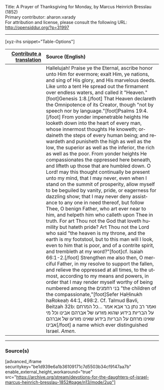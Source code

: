 <html>
<head></head>
<body>
Title: A Prayer of Thanksgiving for Monday, by Marcus Heinrich Bresslau (1852)<br />
Primary contributor: aharon.varady<br />
For attribution and license, please consult the following URL: <a href="http://opensiddur.org/?p=31997">http://opensiddur.org/?p=31997</a>
<p />
<hr />

[xyz-ihs snippet="Table-Options"]<table style="margin-left: auto; margin-right: auto;" class="draggable">
<thead><tr><th id="x" style="text-align: right;"><a href="/contributing/upload/">Contribute a translation</a></th><th style="text-align: left;">Source (English)</th></tr></thead>
<tbody>
<tr><td style="vertical-align:top;" width="25%">
<div class="liturgy" lang="he">

</span></div></td>
 
<td style="vertical-align:top;">
<div class="english" lang="en">
Hallelujah! Praise ye the Eternal, ascribe honor unto Him for evermore; exalt Him, ye nations, and sing of His glory, and His marvelous deeds. Like unto a tent He spread out the firmament over endless waters, and called it "Heaven."[foot]Genesis 1:8.[/foot] That Heaven declareth the Omnipotence of its Creator, though "not by speech nor by language."[foot]Psalms 19:4.[/foot] From yonder impenetrable heights He looketh down into the heart of every man, whose innermost thoughts He knoweth; ordaineth the steps of every human being; and rewardeth and punisheth the high as well as the low, the superior as well as the inferior, the rich as well as the poor. From yonder heights He compassionates the oppressed here beneath, and lifteth up those that are humbled down. O Lord! may this thought continually be present unto my mind, that I may never, even when I stand on the summit of prosperity, allow myself to be beguiled by vanity, pride, or eagerness for dazzling show; that I may never deny assistance to any one in need thereof, but follow Thee, O benign Father, who art ever near to him, and helpeth him who calleth upon Thee in truth. For art Thou not the God that loveth humility but hateth pride? Art Thou not the Lord who said "the heaven is my throne, and the earth is my footstool, but to this man will I look, even to him that is poor, and of a contrite spirit, and trembleth at my word?"[foot]cf. Isaiah 66:1-2.[/foot] Strengthen me also then, O merciful Father, in my resolve to support the fallen, and relieve the oppressed at all times, to the utmost, according to my means and powers, in order that I may render myself worthy of being numbered among the <span class="hebrew" lang="he">בני רחמנים</span> "the children of the compassionate,"[foot]Sefer HaḤinukh haRokeaḥ 44:1, 498:2. Cf. Talmud Bavli, Beitzah 32b: ואמר רב נתן בר אבא אמר …כל המרחם על הבריות בידוע שהוא מזרעו של אברהם אבינו וכל מי שאינו מרחם על הבריות בידוע שאינו מזרעו של אברהם אבינו[/foot] a name which ever distinguished Israel. <em>Amen</em>.
</div></td></tr>
</tbody></table>

<hr />

<h3>Source(s)</h3>

[advanced_iframe securitykey="be1d939e6a1b36109171c7d5503b34cf9147aa7b" enable_external_height_workaround="true" src="https://archive.org/stream/devotions-for-the-daughters-of-israel-marcus-heinrich-bresslau-1852#page/n13/mode/2up"]

&nbsp;
</body>
</html>